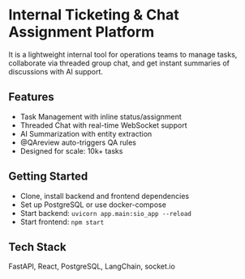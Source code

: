 
# Internal Ticketing & Chat Assignment Platform

It is a lightweight internal tool for operations teams to manage tasks, collaborate via threaded group chat, and get instant summaries of discussions with AI support.

## Features
- Task Management with inline status/assignment
- Threaded Chat with real-time WebSocket support
- AI Summarization with entity extraction
- @QAreview auto-triggers QA rules
- Designed for scale: 10k+ tasks

## Getting Started
- Clone, install backend and frontend dependencies
- Set up PostgreSQL or use docker-compose
- Start backend: `uvicorn app.main:sio_app --reload`
- Start frontend: `npm start`

## Tech Stack
FastAPI, React, PostgreSQL, LangChain, socket.io
